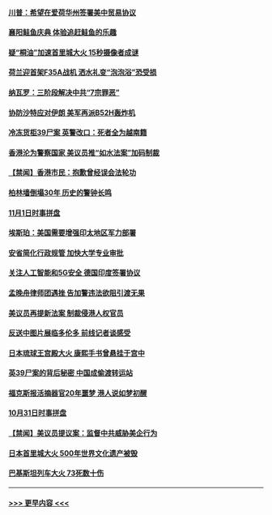 #### [川普：希望在爱荷华州签署美中贸易协议](../pages/prog202/a102698798.md?t=11021555) 
#### [襄阳鲑鱼庆典 体验追赶鲑鱼的乐趣](../pages/prog202/a102698753.md?t=11021555) 
#### [疑“桐油”加速首里城大火 15秒摄像者成谜](../pages/prog202/a102698635.md?t=11021555) 
#### [荷兰迎首架F35A战机 洒水礼变“泡泡浴”恐受损](../pages/prog202/a102698615.md?t=11021555) 
#### [纳瓦罗：三阶段解决中共“7宗罪恶”](../pages/prog202/a102698579.md?t=11021555) 
#### [协防沙特应对伊朗 美军再派B52H轰炸机](../pages/prog202/a102698541.md?t=11021555) 
#### [冷冻货柜39尸案 英警改口：死者全为越南籍](../pages/prog202/a102698512.md?t=11021555) 
#### [香港沦为警察国家 美议员推“如水法案”加码制裁](../pages/prog202/a102698485.md?t=11021555) 
#### [【禁闻】香港市民：抱歉曾经误会法轮功](../pages/prog202/a102698409.md?t=11021555) 
#### [柏林墙倒塌30年 历史的警钟长鸣](../pages/prog202/a102698379.md?t=11021555) 
#### [11月1日时事拼盘](../pages/prog202/a102698353.md?t=11021555) 
#### [埃斯珀：美国需要增强印太地区军力部署](../pages/prog202/a102698274.md?t=11021555) 
#### [安省简化行政规管 加快大学专业审批](../pages/prog202/a102698195.md?t=11021555) 
#### [关注人工智能和5G安全 德国印度签署协议](../pages/prog202/a102698206.md?t=11021555) 
#### [孟晚舟律师团遇挫 告加警违法欲阻引渡无果](../pages/prog202/a102698123.md?t=11021555) 
#### [美议员再提新法案 制裁侵港人权官员](../pages/prog202/a102698166.md?t=11021555) 
#### [反送中图片展临多伦多 前线记者谈感受](../pages/prog202/a102698148.md?t=11021555) 
#### [日本琉球王宫殿大火 康熙手书曾悬挂于宫中](../pages/prog202/a102697981.md?t=11021555) 
#### [英39尸案的背后秘密 中国成偷渡转运站](../pages/prog202/a102697972.md?t=11021555) 
#### [福克斯报活摘器官20年噩梦 港人说如梦初醒](../pages/prog202/a102697746.md?t=11021555) 
#### [10月31日时事拼盘](../pages/prog202/a102697643.md?t=11021555) 
#### [【禁闻】美议员提议案：监督中共威胁美企行为](../pages/prog202/a102697611.md?t=11021555) 
#### [日本首里城大火 500年世界文化遗产被毁](../pages/prog202/a102697457.md?t=11021555) 
#### [巴基斯坦列车大火 73死数十伤](../pages/prog202/a102697450.md?t=11021555) 

----
#### [ >>> 更早内容 <<< ](../indexes/prog202-earlier.md)
